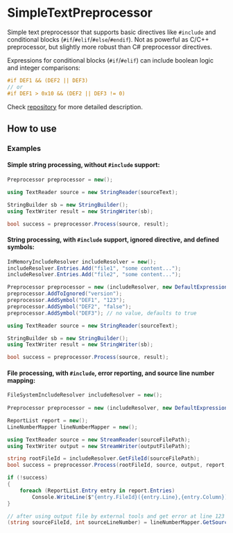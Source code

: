 ﻿# SimpleTextPreprocessor

Simple text preprocessor that supports basic directives like `#include` and conditional blocks (`#if`/`#elif`/`#else`/`#endif`).
Not as powerful as C/C++ preprocessor, but slightly more robust than C# preprocessor directives.

Expressions for conditional blocks (`#if`/`#elif`) can include boolean logic and integer comparisons:
```c++
#if DEF1 && (DEF2 || DEF3)
// or
#if DEF1 > 0x10 && (DEF2 || DEF3 != 0)
```

Check [repository](https://github.com/behcpl/SimpleTextPreprocessor) for more detailed description.

## How to use

### Examples

#### Simple string processing, without `#include` support:
```csharp
Preprocessor preprocessor = new();

using TextReader source = new StringReader(sourceText);

StringBuilder sb = new StringBuilder();
using TextWriter result = new StringWriter(sb);

bool success = preprocessor.Process(source, result);
```

#### String processing, with `#include` support, ignored directive, and defined symbols:
```csharp
InMemoryIncludeResolver includeResolver = new();
includeResolver.Entries.Add("file1", "some content...");
includeResolver.Entries.Add("file2", "some content...");

Preprocessor preprocessor = new (includeResolver, new DefaultExpressionSolver(), PreprocessorOptions.Default);
preprocessor.AddToIgnored("version");
preprocessor.AddSymbol("DEF1", "123");
preprocessor.AddSymbol("DEF2", "false");
preprocessor.AddSymbol("DEF3"); // no value, defaults to true

using TextReader source = new StringReader(sourceText);

StringBuilder sb = new StringBuilder();
using TextWriter result = new StringWriter(sb);

bool success = preprocessor.Process(source, result);
```

#### File processing, with `#include`, error reporting, and source line number mapping:
```csharp
FileSystemIncludeResolver includeResolver = new();
 
Preprocessor preprocessor = new (includeResolver, new DefaultExpressionSolver(), PreprocessorOptions.Default);

ReportList report = new();
LineNumberMapper lineNumberMapper = new();

using TextReader source = new StreamReader(sourceFilePath);
using TextWriter output = new StreamWriter(outputFilePath);

string rootFileId = includeResolver.GetFileId(sourceFilePath);
bool success = preprocessor.Process(rootFileId, source, output, report, lineNumberMapper);

if (!success)
{
    foreach (ReportList.Entry entry in report.Entries)
        Console.WriteLine($"{entry.FileId}({entry.Line},{entry.Column}): {entry.Message}");
}

// after using output file by external tools and get error at line 123 it is possible to point to correct file/line number
(string sourceFileId, int sourceLineNumber) = lineNumberMapper.GetSource(123);
```
